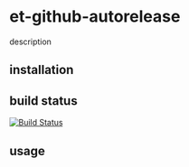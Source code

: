 # et-github-autorelease

description

## installation



## build status

[![Build Status](https://travis-ci.org/eventEmitter/et-github-autorelease.png?branch=master)](https://travis-ci.org/eventEmitter/et-github-autorelease)


## usage